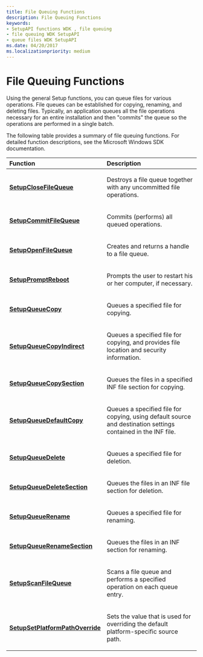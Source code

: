 ```yaml
---
title: File Queuing Functions
description: File Queuing Functions
keywords:
- SetupAPI functions WDK , file queuing
- file queuing WDK SetupAPI
- queue files WDK SetupAPI
ms.date: 04/20/2017
ms.localizationpriority: medium
---
```


# File Queuing Functions





Using the general Setup functions, you can queue files for various operations. File queues can be established for copying, renaming, and deleting files. Typically, an application queues all the file operations necessary for an entire installation and then "commits" the queue so the operations are performed in a single batch.

The following table provides a summary of file queuing functions. For detailed function descriptions, see the Microsoft Windows SDK documentation.

<table>
<colgroup>
<col width="50%" />
<col width="50%" />
</colgroup>
<thead>
<tr class="header">
<th align="left">Function</th>
<th align="left">Description</th>
</tr>
</thead>
<tbody>
<tr class="odd">
<td align="left"><p><a href="/windows/win32/api/setupapi/nf-setupapi-setupclosefilequeue" data-raw-source="[&lt;strong&gt;SetupCloseFileQueue&lt;/strong&gt;](/windows/win32/api/setupapi/nf-setupapi-setupclosefilequeue)"><strong>SetupCloseFileQueue</strong></a></p></td>
<td align="left"><p>Destroys a file queue together with any uncommitted file operations.</p></td>
</tr>
<tr class="even">
<td align="left"><p><a href="/windows/win32/api/setupapi/nf-setupapi-setupcommitfilequeuea" data-raw-source="[&lt;strong&gt;SetupCommitFileQueue&lt;/strong&gt;](/windows/win32/api/setupapi/nf-setupapi-setupcommitfilequeuea)"><strong>SetupCommitFileQueue</strong></a></p></td>
<td align="left"><p>Commits (performs) all queued operations.</p></td>
</tr>
<tr class="odd">
<td align="left"><p><a href="/windows/win32/api/setupapi/nf-setupapi-setupopenfilequeue" data-raw-source="[&lt;strong&gt;SetupOpenFileQueue&lt;/strong&gt;](/windows/win32/api/setupapi/nf-setupapi-setupopenfilequeue)"><strong>SetupOpenFileQueue</strong></a></p></td>
<td align="left"><p>Creates and returns a handle to a file queue.</p></td>
</tr>
<tr class="even">
<td align="left"><p><a href="/windows/win32/api/setupapi/nf-setupapi-setuppromptreboot" data-raw-source="[&lt;strong&gt;SetupPromptReboot&lt;/strong&gt;](/windows/win32/api/setupapi/nf-setupapi-setuppromptreboot)"><strong>SetupPromptReboot</strong></a></p></td>
<td align="left"><p>Prompts the user to restart his or her computer, if necessary.</p></td>
</tr>
<tr class="odd">
<td align="left"><p><a href="/windows/win32/api/setupapi/nf-setupapi-setupqueuecopya" data-raw-source="[&lt;strong&gt;SetupQueueCopy&lt;/strong&gt;](/windows/win32/api/setupapi/nf-setupapi-setupqueuecopya)"><strong>SetupQueueCopy</strong></a></p></td>
<td align="left"><p>Queues a specified file for copying.</p></td>
</tr>
<tr class="even">
<td align="left"><p><a href="/windows/win32/api/setupapi/nf-setupapi-setupqueuecopyindirecta" data-raw-source="[&lt;strong&gt;SetupQueueCopyIndirect&lt;/strong&gt;](/windows/win32/api/setupapi/nf-setupapi-setupqueuecopyindirecta)"><strong>SetupQueueCopyIndirect</strong></a></p></td>
<td align="left"><p>Queues a specified file for copying, and provides file location and security information.</p></td>
</tr>
<tr class="odd">
<td align="left"><p><a href="/windows/win32/api/setupapi/nf-setupapi-setupqueuecopysectiona" data-raw-source="[&lt;strong&gt;SetupQueueCopySection&lt;/strong&gt;](/windows/win32/api/setupapi/nf-setupapi-setupqueuecopysectiona)"><strong>SetupQueueCopySection</strong></a></p></td>
<td align="left"><p>Queues the files in a specified INF file section for copying.</p></td>
</tr>
<tr class="even">
<td align="left"><p><a href="/windows/win32/api/setupapi/nf-setupapi-setupqueuedefaultcopya" data-raw-source="[&lt;strong&gt;SetupQueueDefaultCopy&lt;/strong&gt;](/windows/win32/api/setupapi/nf-setupapi-setupqueuedefaultcopya)"><strong>SetupQueueDefaultCopy</strong></a></p></td>
<td align="left"><p>Queues a specified file for copying, using default source and destination settings contained in the INF file.</p></td>
</tr>
<tr class="odd">
<td align="left"><p><a href="/windows/win32/api/setupapi/nf-setupapi-setupqueuedeletea" data-raw-source="[&lt;strong&gt;SetupQueueDelete&lt;/strong&gt;](/windows/win32/api/setupapi/nf-setupapi-setupqueuedeletea)"><strong>SetupQueueDelete</strong></a></p></td>
<td align="left"><p>Queues a specified file for deletion.</p></td>
</tr>
<tr class="even">
<td align="left"><p><a href="/windows/win32/api/setupapi/nf-setupapi-setupqueuedeletesectiona" data-raw-source="[&lt;strong&gt;SetupQueueDeleteSection&lt;/strong&gt;](/windows/win32/api/setupapi/nf-setupapi-setupqueuedeletesectiona)"><strong>SetupQueueDeleteSection</strong></a></p></td>
<td align="left"><p>Queues the files in an INF file section for deletion.</p></td>
</tr>
<tr class="odd">
<td align="left"><p><a href="/windows/win32/api/setupapi/nf-setupapi-setupqueuerenamea" data-raw-source="[&lt;strong&gt;SetupQueueRename&lt;/strong&gt;](/windows/win32/api/setupapi/nf-setupapi-setupqueuerenamea)"><strong>SetupQueueRename</strong></a></p></td>
<td align="left"><p>Queues a specified file for renaming.</p></td>
</tr>
<tr class="even">
<td align="left"><p><a href="/windows/win32/api/setupapi/nf-setupapi-setupqueuerenamesectiona" data-raw-source="[&lt;strong&gt;SetupQueueRenameSection&lt;/strong&gt;](/windows/win32/api/setupapi/nf-setupapi-setupqueuerenamesectiona)"><strong>SetupQueueRenameSection</strong></a></p></td>
<td align="left"><p>Queues the files in an INF section for renaming.</p></td>
</tr>
<tr class="odd">
<td align="left"><p><a href="/windows/win32/api/setupapi/nf-setupapi-setupscanfilequeuea" data-raw-source="[&lt;strong&gt;SetupScanFileQueue&lt;/strong&gt;](/windows/win32/api/setupapi/nf-setupapi-setupscanfilequeuea)"><strong>SetupScanFileQueue</strong></a></p></td>
<td align="left"><p>Scans a file queue and performs a specified operation on each queue entry.</p></td>
</tr>
<tr class="even">
<td align="left"><p><a href="/windows/win32/api/setupapi/nf-setupapi-setupsetplatformpathoverridea" data-raw-source="[&lt;strong&gt;SetupSetPlatformPathOverride&lt;/strong&gt;](/windows/win32/api/setupapi/nf-setupapi-setupsetplatformpathoverridea)"><strong>SetupSetPlatformPathOverride</strong></a></p></td>
<td align="left"><p>Sets the value that is used for overriding the default platform-specific source path.</p></td>
</tr>
</tbody>
</table>

 

